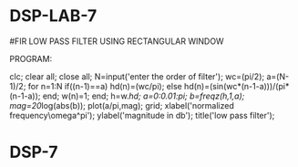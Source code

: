 # DSP-LAB-7

#FIR   LOW PASS  FILTER  USING  RECTANGULAR  WINDOW

PROGRAM:

 clc; 
clear all; 
close all; 
N=input('enter the order of filter'); 
wc=(pi/2); 
a=(N-1)/2; 
for n=1:N 
if((n-1)==a) 
hd(n)=(wc/pi); 
else 
hd(n)=(sin(wc*(n-1-a)))/(pi*(n-1-a)); 
end; 
w(n)=1; 
end; 
h=w.*hd; 
a=0:0.01:pi; 
b=freqz(h,1,a); 
mag=20*log(abs(b)); 
plot(a/pi,mag); 
grid; 
xlabel('normalized frequency\omega^pi'); 
ylabel('magnitude in db'); 
title('low pass filter');
# DSP-7
